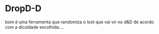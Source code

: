 # DropD-D

bom é uma ferramenta que randomiza o loot que vai vir no d&D de acordo com a diculdade escolhida....
